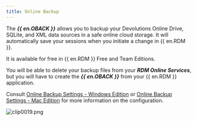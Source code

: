 ```yaml
---
title: Online Backup
---
```

The ***{{ en.OBACK }}*** allows you to backup your Devolutions Online Drive, SQLite, and XML data sources in a safe online cloud storage. It will automatically save your sessions when you initiate a change in {{ en.RDM }}. 

It is available for free in {{ en.RDM }} Free and Team Editions. 

You will be able to delete your backup files from your ***RDM Online Services***, but you will have to create the ***{{ en.OBACK }}*** from your {{ en.RDM }} application. 

Consult [Online Backup Settings - Windows Edition](http://helprdm.devolutions.net/file_backup_settings.htm) or [Online Backup Settings - Mac Edition](http://helprdmmac.devolutions.net/file_backup_settings.htm) for more information on the configuration.  

![clip0019.png](/img/en/cloud/clip0019.png) 

